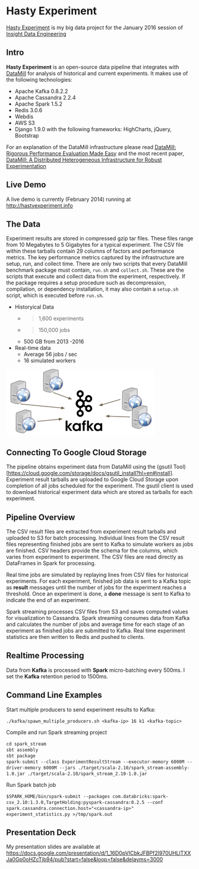 Hasty Experiment
=================

[Hasty Experiment](http://www.hastyexperiment.info/) is my big data project for the January 2016 session of [Insight Data Engineering](http://insightdataengineering.com/)


## Intro
**Hasty Experiment** is an open-source data pipeline that integrates with [DataMill](https://datamill.uwaterloo.ca/) for analysis of historical and current experiments.
It makes use of the following technologies:
- Apache Kafka 0.8.2.2
- Apache Cassandra 2.2.4
- Apache Spark 1.5.2
- Redis 3.0.6
- Webdis
- AWS S3
- Django 1.9.0 with the following frameworks: HighCharts, jQuery, Bootstrap

For an explanation of the DataMill infrastructure please read [DataMill: Rigorous Performance Evaluation Made Easy](https://uwaterloo.ca/embedded-software-group/sites/ca.embedded-software-group/files/uploads/files/icpe13-datamill.pdf)
and the most recent paper, [DataMill: A Distributed Heterogeneous Infrastructure for Robust Experimentation](http://yuguangzhang.com/blog/wp-content/uploads/2015/11/document.pdf)

## Live Demo
A live demo is currently (February 2014) running at http://hastyexperiment.info

## The Data
Experiment results are stored in compressed gzip tar files. These files range from 10 Megabytes to 5 Gigabytes for a typical experiment. The CSV file within these tarballs contain 29 columns of factors and performance metrics. The key performance metrics captured by the infrastructure are setup, run, and collect time. There are only two scripts that every DataMill benchmark package must contain, `run.sh` and
`collect.sh`. These are the scripts that execute and collect data from the experiment, respectively.
If the package requires a setup procedure such as decompression, compilation, or dependency
installation, it may also contain a `setup.sh` script, which is executed before `run.sh`.

* Historyical Data
	* > 1,600 experiments
	* > 150,000 jobs
	* 500 GB from 2013 -2016
* Real-time data
	* Average 56 jobs / sec
	* 16 simulated workers

![kafka](github/images/kafka.png)

## Connecting To Google Cloud Storage

The pipeline obtains experiment data from DataMill using the (gsutil Tool)[https://cloud.google.com/storage/docs/gsutil_install?hl=en#install]. Experiment result tarballs are uploaded to Google Cloud Storage upon completion of all jobs scheduled for the experiment. The gsutil client is used to download historical experiment data which are stored as tarballs for each experiment. 

## Pipeline Overview
The CSV result files are extracted from experiment result tarballs and uploaded to S3 for batch processing. Individual lines from the CSV result files representing finished jobs are sent to Kafka to simulate workers as jobs are finished. CSV headers provide the schema for the columns, which varies from experiment to experiment. The CSV files are read directly as DataFrames in Spark for processing. 

Real time jobs are simulated by replaying lines from CSV files for historical experiments. For each experiment, finished job data is sent to a Kafka topic as **result** messages until the number of jobs for the experiment reaches a threshold. Once an experiment is done, a **done** message is sent to Kafka to indicate the end of an experiment. 

Spark streaming processes CSV files from S3 and saves computed values for visualization to Cassandra. Spark streaming consumes data from Kafka and calculates the number of jobs and average time for each stage of an experiment as finished jobs are submitted to Kafka. Real time experiment statistics are then written to Redis and pushed to clients. 
  

## Realtime Processing

Data from **Kafka** is processed with **Spark** micro-batching every 500ms. I set the **Kafka** retention period to 1500ms. 

## Command Line Examples
Start multiple producers to send experiment results to Kafka:
```
./kafka/spawn_multiple_producers.sh <kafka-ip> 16 k1 <kafka-topic>
```

Compile and run Spark streaming project
```
cd spark_stream
sbt assembly
sbt package 
spark-submit --class ExperimentResultStream --executor-memory 6000M --driver-memory 6000M --jars ./target/scala-2.10/spark_stream-assembly-1.0.jar ./target/scala-2.10/spark_stream_2.10-1.0.jar
```

Run Spark batch job
```
$SPARK_HOME/bin/spark-submit --packages com.databricks:spark-csv_2.10:1.3.0,TargetHolding:pyspark-cassandra:0.2.5 --conf spark.cassandra.connection.host="<cassandra-ip>" experiment_statistics.py >/tmp/spark.out
```

## Presentation Deck
My presentation slides are available at https://docs.google.com/presentation/d/1_16D0pVICbkJFBPf2I970UHLlTXXJa0Gp0oHZcTjb94/pub?start=false&loop=false&delayms=3000